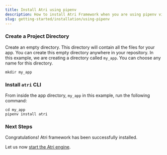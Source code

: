 ```yaml
---
title: Install Atri using pipenv
description: How to install Atri Framework when you are using pipenv virtual environment
slug: getting-started/installation/using-pipenv
---
```

### Create a Project Directory

Create an empty directory. This directory will contain all the files for your app. You can create this empty directory anywhere in your repository. In this example, we are creating a directory called `my_app`. You can choose any name for this directory.

```
mkdir my_app
```

### Install `atri` CLI

From inside the app directory, `my_app` in this example, run the following command:

```
cd my_app
pipenv install atri
```

### Next Steps

Congratulations! Atri framework has been successfully installed. 

Let us now [start the Atri engine](/docs/start-engine.md). 